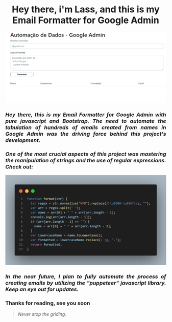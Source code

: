 <h1 align="center"> Hey there, i'm Lass, and this is my Email Formatter for Google Admin</h1>
 
<p align="center">
  <img src="https://github.com/DevLass/googleAdmin/blob/master/readmeimg/page.gif" alt="Page Preview">
</p>

<h3 align="justify"> <i> Hey there, this is my Email Formatter for Google Admin with pure javascript and Bootstrap. The need to automate the tabulation of hundreds of emails created from names in Google Admin was the driving force behind this project's development.</i> </h3>

<h3 align="justify"> <i>One of the most crucial aspects of this project was mastering the manipulation of strings and the use of regular expressions. 
Check out:</i> </h3>

<p align="center">
  <img src="https://github.com/DevLass/googleAdmin/blob/master/readmeimg/code.png" alt="Code Preview">
</p>

<h3 align="justify"> <i>In the near future, I plan to fully automate the process of creating emails by utilizing the "puppeteer" javascript library. Keep an eye out for updates.</i> </h3>
 
<h3 align="justify">
Thanks for reading, see you soon
</h3>

> *Never stop the griding.*
 

